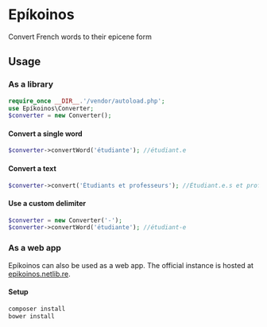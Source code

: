 # Epíkoinos

Convert French words to their epicene form

## Usage

### As a library

```php
require_once __DIR__.'/vendor/autoload.php';
use Epíkoinos\Converter;
$converter = new Converter();
```

#### Convert a single word

```php
$converter->convertWord('étudiante'); //étudiant.e
```

#### Convert a text

```php
$converter->convert('Étudiants et professeurs'); //Étudiant.e.s et professeur.e.s
```

#### Use a custom delimiter

```php
$converter = new Converter('-');
$converter->convertWord('étudiante'); //étudiant-e
```

### As a web app

Epíkoinos can also be used as a web app.
The official instance is hosted at [epikoinos.netlib.re](https://epikoinos.netlib.re/).

#### Setup

```bash
composer install
bower install
```
